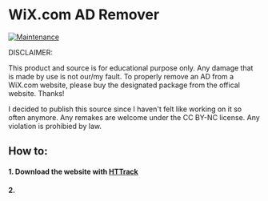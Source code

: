 # WiX.com AD Remover
 
 [![Maintenance](https://img.shields.io/badge/Maintained%3F-sometimes-yellow.svg)](https://GitHub.com/MarvinTMavee/WiX-AdRemover/graphs/commit-activity)
 
DISCLAIMER:

This product and source is for educational purpose only. Any damage that is made by use is not our/my fault. To properly remove an AD from a WiX.com website, please buy the designated package from the offical website. Thanks!

I decided to publish this source since I haven't felt like working on it so often anymore. Any remakes are welcome under the CC BY-NC license. Any violation is prohibied by law.

<h2>How to:</h2>

<h4><b>1. Download the website with <a href="https://www.httrack.com/page/2/en/index.html">HTTrack</a></b></h4>

<h4><b>2.</b></h4>
